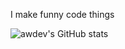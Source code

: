 I make funny code things


![awdev's GitHub stats](https://github-readme-stats.vercel.app/api?username=aaronw-dev&show_icons=true&bg_color=0f0f0f&title_color=ffffff&icon_color=a9fef7&text_color=a9fef7&border_radius=30&rank_icon=github&number_format=long&include_all_commits=true&hide_border=true)
